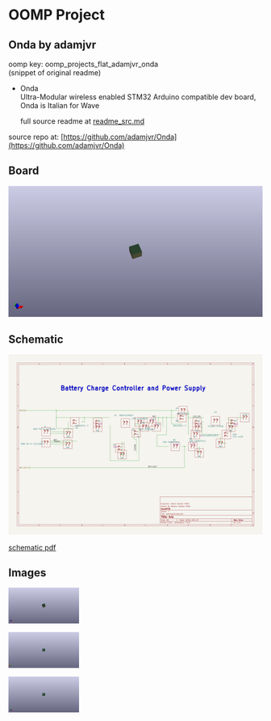 # OOMP Project  
## Onda  by adamjvr  
  
oomp key: oomp_projects_flat_adamjvr_onda  
(snippet of original readme)  
  
- Onda  
Ultra-Modular wireless enabled STM32 Arduino compatible dev board, Onda is Italian for Wave   
  
  full source readme at [readme_src.md](readme_src.md)  
  
source repo at: [https://github.com/adamjvr/Onda](https://github.com/adamjvr/Onda)  
## Board  
  
[![working_3d.png](working_3d_600.png)](working_3d.png)  
## Schematic  
  
[![working_schematic.png](working_schematic_600.png)](working_schematic.png)  
  
[schematic pdf](working_schematic.pdf)  
## Images  
  
[![working_3d.png](working_3d_140.png)](working_3d.png)  
  
[![working_3d_back.png](working_3d_back_140.png)](working_3d_back.png)  
  
[![working_3d_front.png](working_3d_front_140.png)](working_3d_front.png)  
